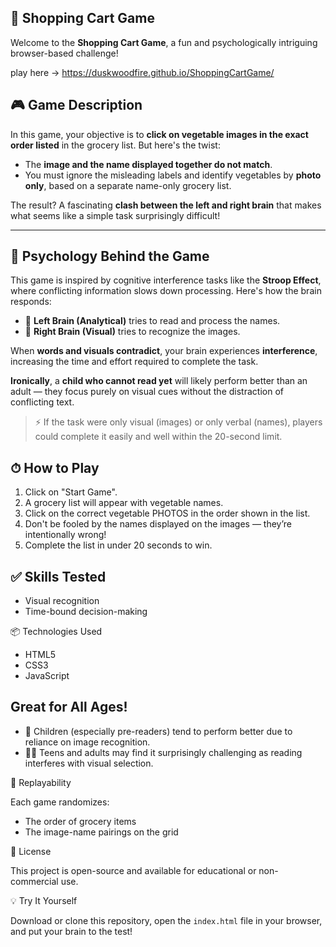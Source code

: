 
## 🛒 Shopping Cart Game

Welcome to the **Shopping Cart Game**, a fun and psychologically intriguing browser-based challenge!

play here -> https://duskwoodfire.github.io/ShoppingCartGame/

## 🎮 Game Description

In this game, your objective is to **click on vegetable images in the exact order listed** in the grocery list. But here's the twist:

- The **image and the name displayed together do not match**.
- You must ignore the misleading labels and identify vegetables by **photo only**, based on a separate name-only grocery list.

The result? A fascinating **clash between the left and right brain** that makes what seems like a simple task surprisingly difficult!

---

## 🧠 Psychology Behind the Game

This game is inspired by cognitive interference tasks like the **Stroop Effect**, where conflicting information slows down processing. Here's how the brain responds:

- 🧠 **Left Brain (Analytical)** tries to read and process the names.
- 🎨 **Right Brain (Visual)** tries to recognize the images.

When **words and visuals contradict**, your brain experiences **interference**, increasing the time and effort required to complete the task.

**Ironically**, a **child who cannot read yet** will likely perform better than an adult — they focus purely on visual cues without the distraction of conflicting text.

> ⚡️ If the task were only visual (images) or only verbal (names), players could complete it easily and well within the 20-second limit.


## ⏱ How to Play

1. Click on "Start Game".
2. A grocery list will appear with vegetable names.
3. Click on the correct vegetable PHOTOS in the order shown in the list.
4. Don't be fooled by the names displayed on the images — they’re intentionally wrong!
5. Complete the list in under 20 seconds to win.


## ✅ Skills Tested

- Visual recognition
- Time-bound decision-making

📦 Technologies Used

- HTML5
- CSS3
- JavaScript


## Great for All Ages!

- 🧒 Children (especially pre-readers) tend to perform better due to reliance on image recognition.
- 👩‍🎓 Teens and adults may find it surprisingly challenging as reading interferes with visual selection.

🔁 Replayability

Each game randomizes:
- The order of grocery items
- The image-name pairings on the grid

📜 License

This project is open-source and available for educational or non-commercial use.

💡 Try It Yourself

Download or clone this repository, open the `index.html` file in your browser, and put your brain to the test!
